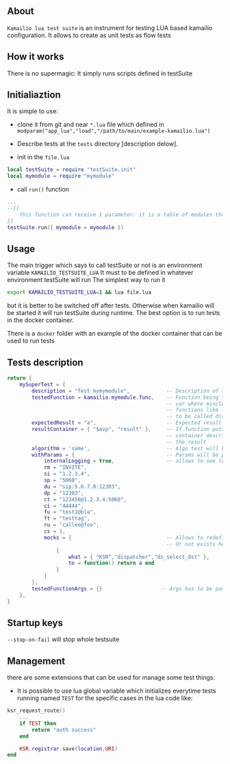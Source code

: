 ## About
`Kamailio lua test suite` is an instrument for testing LUA based kamailio configuration. It allows to create as unit tests as flow tests

## How it works
There is no supermagic: It simply runs scripts defined in testSuite

## Initialiaztion
It is simple to use:

- clone it from git and near `*.lua` file which defined in
`modparam("app_lua","load","/path/to/main/example-kamailio.lua")`

- Describe tests at the `tests` directory [description delow].

- init in the `file.lua`
```lua
local testSuite = require "testSuite.init"
local mymodule = require "mymodule"
```
- call `run()` function
```lua
...
--[[
    this function can receive 1 parameter: it is a table of modules that was described as local modules but contain functions that also has to be tested
]]
testSuite.run({ mymodule = mymodule })
```

## Usage
The main trigger which says to call testSuite or not is an environment variable `KAMAILIO_TESTSUITE_LUA`
It must to be defined in whatever environment testSuite will run
The simplest way to run it
```bash
export KAMAILIO_TESTSUITE_LUA=1 && lua file.lua
```
but it is better to be switched off after tests. Otherwise when kamailio will be started it will run testSuite during runtime.
The best option is to run tests in the docker container.

There is a `docker` folder with an example of the docker container that can be used to run tests

## Tests description
```lua
return {
    mySuperTest = {
        description = "Test mymymodule",            -- Description of the test.                                 REQUIRED
        testedFunction = kamailio.mymodule.func,    -- Function being tested. kamailio is a global              REQUIRED
                                                    -- var where mincluded modules will be pointed
                                                    -- functions like like ksr_requrest_route has 
                                                    -- to be called directly.
        expectedResult = "a",                       -- Expected result of tested function
        resultContainer = { "$avp", "result" },     -- If function puts some value into the vp result 
                                                    -- container describes for testSuite where to find 
                                                    -- the result
        algorithm = 'same',                         -- Algo test will be running: same/notSame                  DEFAULT: same
        withParams = {                              -- Params will be passed into mock instead of defaults
            internalLogging = true,                 -- allows to see log messages inside tested functions       DEFAULT: false
            rm = "INVITE",
            si = "1.2.3.4",
            sp = "5060",
            du = "sip:5.6.7.8:12303",
            dp = "12303",
            ct = "123456@1.2.3.4:5060",
            ci = "44444",
            fu = "test1@bla",
            ft = "testtag",
            ru = "callee@foo",
            cs = 1,
            mocks = {                               -- Allows to redefine some functions that has been added int _G
                                                    -- Or not exists here. For example - rewriting of some KSR functions
                {
                    what = { "KSR","dispatcher","ds_select_dst" },
                    to = function() return a end
                }
            }
        },
        testedFunctionArgs = {}                   -- Args has to be passed into tested function
    },
}
```
## Startup keys
`--stop-on-fail` will stop whole testsuite

## Management
there are some extensions that can be used for manage some test things:

- It is possible to use lua global variable which initializes everytime tests running named `TEST` for the specific cases in the lua code like:
```lua
ksr_request_route() 
    ...
    if TEST then
        return "auth success"
    end

    KSR.registrar.save(location,URI)
end
```